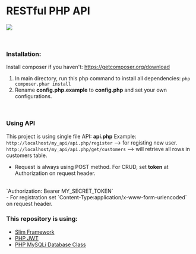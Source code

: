 # RESTful PHP API

![](https://phptechsolutions.files.wordpress.com/2014/11/android_php_mysql.png)

<br/>

### Installation:
Install composer if you haven't: https://getcomposer.org/download
1. In main directory, run this php command to install all dependencies:
`php composer.phar install`
2. Rename **config.php.example** to **config.php** and set your own configurations.

<br/>

### Using API
This project is using single file API: **api.php**
Example:
`http://localhost/my_api/api.php/register` --> for registing new user.
<br/>
`http://localhost/my_api/api.php/get/customers` --> will retrieve all rows in customers table.
</br>
- Request is always using POST method. For CRUD, set **token** at Authorization on request header.
<br/>
`Authorization: Bearer MY_SECRET_TOKEN`
<br/>
- For registration set `Content-Type:application/x-www-form-urlencoded` on request header.

<br/>

### This repository is using:
- [Slim Framework](https://www.slimframework.com)
- [PHP JWT](https://github.com/lindelius/php-jwt)
- [PHP MySQLi Database Class](https://github.com/ThingEngineer/PHP-MySQLi-Database-Class)